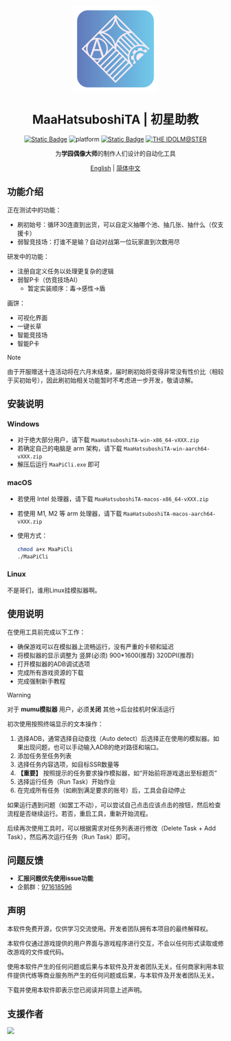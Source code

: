 <div align="center">

<img alt="LOGO" src="./logo.png" width="200" height="200" />

# MaaHatsuboshiTA | 初星助教

<a href="https://github.com/MaaXYZ/MaaFramework"><img alt="Static Badge" src="https://img.shields.io/badge/PoweredBy-MaaFramework-green"></a>
<img alt="platform" src="https://img.shields.io/badge/platform-Windows%20%7C%20Linux%20%7C%20macOS-blueviolet">
<a href="https://gakuen.idolmaster-official.jp/"><img alt="Static Badge" src="https://img.shields.io/badge/Hatsuboshi-Gakuen-orange"></a>
<a href="https://idolmaster.jp/"><img alt="THE IDOLM@STER" src="https://img.shields.io/badge/IDOL-M%40STER-ff779c.svg"></a>

为**学园偶像大师**的制作人们设计的自动化工具

[English](./README_en.md) | [简体中文](./README.md)

</div>

## 功能介绍

正在测试中的功能：

- 刷初始号：循环30连直到出货，可以自定义抽哪个池、抽几张、抽什么（仅支援卡）
- 弱智竞技场：打谁不是输？自动对战第一位玩家直到次数用尽

研发中的功能：

* 注册自定义任务以处理更复杂的逻辑
* 弱智P卡（仿竞技场AI）
  * 暂定实装顺序：毒->感性->盾

画饼：

* 可视化界面
* 一键长草
* 智能竞技场
* 智能P卡

> [!NOTE]  
> 由于开服赠送十连活动将在六月末结束，届时刷初始将变得非常没有性价比（相较于买初始号），因此刷初始相关功能暂时不考虑进一步开发，敬请谅解。

## 安装说明

### Windows

- 对于绝大部分用户，请下载 `MaaHatsuboshiTA-win-x86_64-vXXX.zip`
- 若确定自己的电脑是 arm 架构，请下载 `MaaHatsuboshiTA-win-aarch64-vXXX.zip`
- 解压后运行 `MaaPiCli.exe` 即可

### macOS

- 若使用 Intel 处理器，请下载 `MaaHatsuboshiTA-macos-x86_64-vXXX.zip`

- 若使用 M1, M2 等 arm 处理器，请下载 `MaaHatsuboshiTA-macos-aarch64-vXXX.zip`

- 使用方式：
  
  ```bash
  chmod a+x MaaPiCli
  ./MaaPiCli
  ```

### Linux

不是哥们，谁用Linux挂模拟器啊。

## 使用说明

在使用工具前完成以下工作：

* 确保游戏可以在模拟器上流畅运行，没有严重的卡顿和延迟
* 将模拟器的显示调整为 竖屏(必须) 900*1600(推荐) 320DPI(推荐)
* 打开模拟器的ADB调试选项
* 完成所有游戏资源的下载
* 完成强制新手教程


> [!WARNING]  
> 对于 **mumu模拟器** 用户，必须**关闭**  其他->后台挂机时保活运行 

初次使用按照终端显示的文本操作：

1. 选择ADB，通常选择自动查找（Auto detect）后选择正在使用的模拟器。如果出现问题，也可以手动输入ADB的绝对路径和端口。
2. 添加任务至任务列表
3. 选择任务内容选项，如目标SSR数量等
4. **【重要】** 按照提示的任务要求操作模拟器，如“开始前将游戏退出至标题页”
5. 选择运行任务（Run Task）开始作业
6. 在完成所有任务（如刷到满足要求的账号）后，工具会自动停止

如果运行遇到问题（如罢工不动），可以尝试自己点击应该点击的按钮，然后检查流程是否继续运行。若否，重启工具，重新开始流程。

后续再次使用工具时，可以根据需求对任务列表进行修改（Delete Task + Add Task），然后再次运行任务（Run Task）即可。

## 问题反馈

- **汇报问题优先使用issue功能**
- 企鹅群：[971618596](http://qm.qq.com/cgi-bin/qm/qr?_wv=1027&k=2zMt_FrrG_qeW-NpJubuHsE7lRjz_UMJ&authKey=GUiDPRYCkfpxoLxhcAzbEXZCm9LnqQSJoJ6FqafpU%2BxTPGFLtD5seFrtns%2Fdwk2k&noverify=0&group_code=971618596) 

## 声明

本软件免费开源，仅供学习交流使用。开发者团队拥有本项目的最终解释权。

本软件仅通过游戏提供的用户界面与游戏程序进行交互，不会以任何形式读取或修改游戏的文件或代码。

使用本软件产生的任何问题或后果与本软件及开发者团队无关。任何商家利用本软件提供代练等商业服务所产生的任何问题或后果，与本软件及开发者团队无关。

下载并使用本软件即表示您已阅读并同意上述声明。

## 支援作者

<a href="https://afdian.net/a/midso">
  <img width="180" src="https://pic1.afdiancdn.com/static/img/welcome/button-sponsorme.png">
</a>
